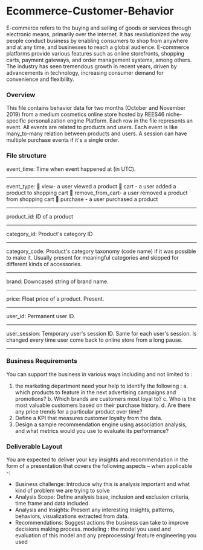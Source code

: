 # Ecommerce-Customer-Behavior


E-commerce refers to the buying and selling of goods or services through electronic means, primarily 
over the internet. It has revolutionized the way people conduct business by enabling consumers to shop 
from anywhere and at any time, and businesses to reach a global audience. E-commerce platforms 
provide various features such as online storefronts, shopping carts, payment gateways, and order 
management systems, among others. The industry has seen tremendous growth in recent years, driven 
by advancements in technology, increasing consumer demand for convenience and flexibility.


### Overview

This file contains behavior data for two months (October and November 2019) from a medium 
cosmetics online store hosted by REES46 niche-specific personalization engine Platform. Each row in the 
file represents an event. All events are related to products and users. Each event is like many_to-many 
relation between products and users. A session can have multiple purchase events if it's a single order.

### File structure

event_time:  Time when event happened at (in UTC).
_____________________________________________________________________________________
event_type:
 view- a user viewed a product
 cart - a user added a product to shopping cart
 remove_from_cart- a user removed a product from shopping cart
 purchase - a user purchased a product
_______________________________________________________________________________________
product_id: ID of a product

_______________________________________________________________________________________
category_id: Product's category ID
__________________________________________________________________________________

category_code:
Product's category taxonomy (code name) if it was possible to make it. Usually 
present for meaningful categories and skipped for different kinds of 
accessories.
___________________________________________________________________________________
brand: Downcased string of brand name.

__________________________________________________________________________________
price: Float price of a product. Present.

________________________________________________________________________________
user_id: Permanent user ID.

_______________________________________________________________________________
user_session: Temporary user's session ID. Same for each user's session. Is changed every 
time user come back to online store from a long pause.

_________________________________________________________________________________________________

### Business Requirements 


You can support the business in various ways including and not limited to : 

   1. the marketing department need your help to identify the following :
        a. which products to feature in the next advertising campaigns and promotions?
        b. Which brands are customers most loyal to?
        c. Who is the most valuable customers based on their purchase history.
        d. Are there any price trends for a particular product over time?
   2. Define a KPI that measures customer loyalty from the data.
   3. Design a sample recommendation engine using association analysis, and what metrics would 
       you use to evaluate its performance?

### Deliverable Layout

You are expected to deliver your key insights and recommendation in the form of a presentation that 
covers the following aspects – when applicable -: 
-  Business challenge: Introduce why this is analysis important and what kind of problem we are 
   trying to solve
-  Analysis Scope: Define analysis base, inclusion and exclusion criteria, time frame and data 
   included. 
-  Analysis and Insights: Present any interesting insights, patterns, behaviors, visualizations 
   extracted from data.
-  Recommendations: Suggest actions the business can take to improve decisions making 
   process.
   modeling : the model you used and evaluation of this model and any preprocessing/ feature 
   engineering you used
